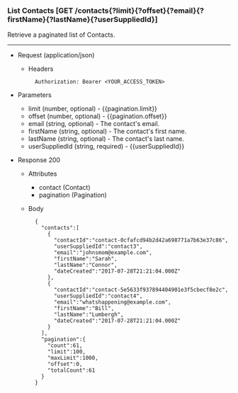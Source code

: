 ### List Contacts [GET /contacts{?limit}{?offset}{?email}{?firstName}{?lastName}{?userSuppliedId}]
Retrieve a paginated list of Contacts.

---
+ Request (application/json)
    + Headers
    
            Authorization: Bearer <YOUR_ACCESS_TOKEN>
            
+ Parameters 
    + limit (number, optional) - {{pagination.limit}}
    + offset (number, optional) - {{pagination.offset}}
    + email (string, optional) - The contact's email.
    + firstName (string, optional) - The contact's first name.
    + lastName (string, optional) - The contact's last name.
    + userSuppliedId (string, required) - {{userSuppliedId}}
    
+ Response 200
    + Attributes
       + contact (Contact)
       + pagination (Pagination)

    + Body
    
            {
              "contacts":[
                {
                  "contactId":"contact-0cfafcd94b2d42a698771a7b63e37c86",
                  "userSuppliedId":"contact3",
                  "email":"johnsmom@example.com",
                  "firstName":"Sarah",
                  "lastName":"Connor",
                  "dateCreated":"2017-07-28T21:21:04.000Z"
                },
                {
                  "contactId":"contact-5e5633f937894404901e3f5cbecf8e2c",
                  "userSuppliedId":"contact4",
                  "email":"whatshappening@example.com",
                  "firstName":"Bill",
                  "lastName":"Lumbergh",
                  "dateCreated":"2017-07-28T21:21:04.000Z"
                }
              ],
              "pagination":{
                "count":61,
                "limit":100,
                "maxLimit":1000,
                "offset":0,
                "totalCount":61
              }
            }

